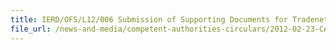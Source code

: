 ```yaml
---
title: IERD/OFS/L12/006 Submission of Supporting Documents for Tradenet Declarations for Import and Export of Ornamental Fish 
file_url: /news-and-media/competent-authorities-circulars/2012-02-23-CA.pdf
---
```

